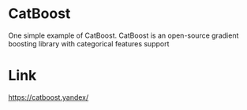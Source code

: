 # CatBoost
One simple example of CatBoost. CatBoost is an open-source gradient boosting library with categorical features support
# Link
https://catboost.yandex/
